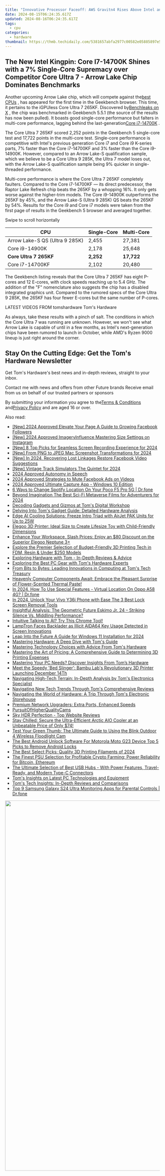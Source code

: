 ```yaml
---
title: "Innovative Processor Faceoff: AWS Gravitn4 Rises Above Intel and AMD with Enhanced Speed and Value"
date: 2024-08-15T06:24:35.617Z
updated: 2024-08-16T06:24:35.617Z
tags:
  - cpu
categories:
  - hardware
thumbnail: https://thmb.techidaily.com/5381657abfa2977c00582e05885897e5e94779f3d10377fe66a9fba50f8ed26c.jpg
---
```


## The New Intel Kingpin: Core I7-14700K Shines with a 7% Single-Core Supremacy over Competitor Core Ultra 7 - Arrow Lake Chip Dominates Benchmarks

Another upcoming Arrow Lake chip, which will compete against the[best CPUs](https://www.tomshardware.com/reviews/best-cpus,3986.html) , has appeared for the first time in the Geekbench browser. This time, it pertains to the iGPUless Core Ultra 7 265KF. Discovered by[Benchleaks on X](https://x.com/BenchLeaks/status/1817097462177235414) , the chip was benchmarked in Geekbench 5.5.1 (the source of the results has now been pulled). It boasts good single-core performance but falters in multi-core performance, lagging behind the last-generation[Core i7-14700K](https://www.tomshardware.com/news/intel-core-i9-14900k-cpu-review) .

 The Core Ultra 7 265KF scored 2,252 points in the Geekbench 5 single-core test and 17,722 points in the multi-core test. Single-core performance is competitive with Intel's previous generation Core i7 and Core i9 K-series parts, 7% faster than the Core i7-14700KF and 3% faster than the Core i9-14900K. However, compared to an Arrow Lake-S qualification sample, which we believe to be a Core Ultra 9 285K, the Ultra 7 model loses out, with the Arrow Lake-S qualification sample being 9% quicker in single-threaded performance.

 Multi-core performance is where the Core Ultra 7 265KF completely faulters. Compared to the Core i7-14700KF — its direct predecessor, the Raptor Lake Refresh chip beats the 265KF by a whopping 16%. It only gets worse against the higher-trim models. The Core i9-14900K outperforms the 265KF by 45%, and the Arrow Lake-S (Ultra 9 285K) QS beats the 265KF by 54%. Results for the Core i9 and Core i7 models were taken from the first page of results in the Geekbench 5 browser and averaged together.

 Swipe to scroll horizontally

| CPU                            | Single-Core | Multi-Core |
| ------------------------------ | ----------- | ---------- |
| Arrow Lake-S QS (Ultra 9 285K) | 2,455       | 27,381     |
| Core i9-14900K                 | 2,178       | 25,648     |
| **Core Ultra 7 265KF**         | **2,252**   | **17,722** |
| Core i7-14700KF                | 2,102       | 20,480     |

 The Geekbench listing reveals that the Core Ultra 7 265KF has eight P-cores and 12 E-cores, with clock speeds reaching up to 5.4 GHz. The addition of the "F" nomenclature also suggests the chip has a disabled integrated graphics unit. Compared to the rumored specs of the Core Ultra 9 285K, the 265KF has four fewer E-cores but the same number of P-cores.

 LATEST VIDEOS FROM tomshardware Tom's Hardware

 As always, take these results with a pinch of salt. The conditions in which the Core Ultra 7 was running are unknown. However, we won't see what Arrow Lake is capable of until in a few months, as Intel's next-generation chips have been rumored to launch in October, while AMD's Ryzen 9000 lineup is just right around the corner.

## Stay On the Cutting Edge: Get the Tom's Hardware Newsletter

 Get Tom's Hardware's best news and in-depth reviews, straight to your inbox.

 Contact me with news and offers from other Future brands  Receive email from us on behalf of our trusted partners or sponsors

 By submitting your information you agree to the[Terms & Conditions](https://futureplc.com/terms-conditions/) and[Privacy Policy](https://futureplc.com/privacy-policy/) and are aged 16 or over.


<ins class="adsbygoogle"
     style="display:block"
     data-ad-format="autorelaxed"
     data-ad-client="ca-pub-7571918770474297"
     data-ad-slot="1223367746"></ins>



<ins class="adsbygoogle"
     style="display:block"
     data-ad-client="ca-pub-7571918770474297"
     data-ad-slot="8358498916"
     data-ad-format="auto"
     data-full-width-responsive="true"></ins>

<span class="atpl-alsoreadstyle">Also read:</span>
<div><ul>
<li><a href="https://facebook-video-files.techidaily.com/new-2024-approved-elevate-your-page-a-guide-to-growing-facebook-followers/"><u>[New] 2024 Approved  Elevate Your Page  A Guide to Growing Facebook Followers</u></a></li>
<li><a href="https://instagram-video-recordings.techidaily.com/new-2024-approved-imageryinfluence-mastering-size-settings-on-instagram/"><u>[New] 2024 Approved  ImageryInfluence  Mastering Size Settings on Instagram</u></a></li>
<li><a href="https://video-capture.techidaily.com/new-8-top-picks-for-seamless-screen-recording-experience-for-2024/"><u>[New] 8 Top Picks for Seamless Screen Recording Experience for 2024</u></a></li>
<li><a href="https://screen-mirroring-recording.techidaily.com/new-from-png-to-jpeg-mac-screenshot-transformations-for-2024/"><u>[New] From PNG to JPEG  Mac Screenshot Transformations for 2024</u></a></li>
<li><a href="https://facebook-clips.techidaily.com/new-in-2024-recovering-lost-linkages-restore-facebook-video-suggestions/"><u>[New] In 2024, Recovering Lost Linkages  Restore Facebook Video Suggestions</u></a></li>
<li><a href="https://screen-capture.techidaily.com/new-vintage-track-simulators-the-quintet-for-2024/"><u>[New] Vintage Track Simulators  The Quintet for 2024</u></a></li>
<li><a href="https://facebook-videos.techidaily.com/2024-approved-autonomy-in-speech/"><u>2024 Approved  Autonomy in Speech</u></a></li>
<li><a href="https://facebook-videos.techidaily.com/2024-approved-strategies-to-mute-facebook-ads-on-videos/"><u>2024 Approved  Strategies to Mute Facebook Ads on Videos</u></a></li>
<li><a href="https://screen-mirroring-recording.techidaily.com/2024-approved-ultimate-capture-app-windows-10-edition/"><u>2024 Approved  Ultimate Capture App - Windows 10 Edition</u></a></li>
<li><a href="https://location-fake.techidaily.com/6-ways-to-change-spotify-location-on-your-poco-f5-pro-5g-drfone-by-drfone-virtual-android/"><u>6 Ways to Change Spotify Location On Your Poco F5 Pro 5G | Dr.fone</u></a></li>
<li><a href="https://vp-tips.techidaily.com/beyond-imagination-the-best-sci-fi-metaverse-films-for-adventurers-for-2024/"><u>Beyond Imagination  The Best Sci-Fi Metaverse Films for Adventurers for 2024</u></a></li>
<li><a href="https://hardware-tips.techidaily.com/decoding-gadgets-and-gizmos-at-toms-digital-workshop/"><u>Decoding Gadgets and Gizmos at Tom's Digital Workshop</u></a></li>
<li><a href="https://hardware-tips.techidaily.com/delving-into-toms-gadget-guide-detailed-hardware-analysis/"><u>Delving Into Tom's Gadget Guide: Detailed Hardware Analysis</u></a></li>
<li><a href="https://hardware-tips.techidaily.com/edge-ai-cooling-solutions-freeze-intro-triad-with-airjet-pak-units-for-up-to-25w/"><u>Edge AI Cooling Solutions: Freeze Intro Triad with AirJet PAK Units for Up to 25W</u></a></li>
<li><a href="https://hardware-tips.techidaily.com/elegoo-3d-printer-ideal-size-to-create-lifesize-toy-with-child-friendly-dimensions/"><u>Elegoo 3D Printer: Ideal Size to Create Lifesize Toy with Child-Friendly Dimensions</u></a></li>
<li><a href="https://hardware-tips.techidaily.com/enhance-your-workspace-slash-prices-enjoy-an-80-discount-on-the-superior-elegoo-neptune-3plus/"><u>Enhance Your Workspace, Slash Prices: Enjoy an $80 Discount on the Superior Elegoo Neptune 3+</u></a></li>
<li><a href="https://hardware-tips.techidaily.com/explore-the-premier-selection-of-budget-friendly-3d-printing-tech-in-fdm-resin-and-under-250-models/"><u>Explore the Premier Selection of Budget-Friendly 3D Printing Tech in FDM, Resin & Under $250 Models</u></a></li>
<li><a href="https://hardware-tips.techidaily.com/exploring-hardware-with-tom-in-depth-reviews-and-advice/"><u>Exploring Hardware with Tom - In-Depth Reviews & Advice</u></a></li>
<li><a href="https://hardware-tips.techidaily.com/exploring-the-best-pc-gear-with-toms-hardware-experts/"><u>Exploring the Best PC Gear with Tom's Hardware Experts</u></a></li>
<li><a href="https://hardware-tips.techidaily.com/from-bits-to-bytes-leading-innovations-in-computing-at-toms-tech-treasury/"><u>From Bits to Bytes: Leading Innovations in Computing at Tom's Tech Treasury</u></a></li>
<li><a href="https://hardware-tips.techidaily.com/heavenly-computer-components-await-embrace-the-pleasant-surprise-of-flower-scented-thermal-paste/"><u>Heavenly Computer Components Await: Embrace the Pleasant Surprise of Flower-Scented Thermal Paste!</u></a></li>
<li><a href="https://phone-solutions.techidaily.com/in-2024-how-to-use-special-features-virtual-location-on-oppo-a58-4g-drfone-by-drfone-virtual-android/"><u>In 2024, How To Use Special Features - Virtual Location On Oppo A58 4G? | Dr.fone</u></a></li>
<li><a href="https://unlock-android.techidaily.com/in-2024-unlock-your-vivo-y36i-phone-with-ease-the-3-best-lock-screen-removal-tools-by-drfone-android/"><u>In 2024, Unlock Your Vivo Y36i Phone with Ease The 3 Best Lock Screen Removal Tools</u></a></li>
<li><a href="https://hardware-tips.techidaily.com/insightful-analysis-the-geometric-future-eskimo-jr-24-striking-silence-vs-middling-performance/"><u>Insightful Analysis: The Geometric Future Eskimo Jr. 24 – Striking Silence Vs. Middling Performance?</u></a></li>
<li><a href="https://tech-revival.techidaily.com/intuitive-talking-to-ai-try-this-chrome-tool/"><u>Intuitive Talking to AI? Try This Chrome Tool!</u></a></li>
<li><a href="https://hardware-tips.techidaily.com/lamptron-faces-backlader-as-illicit-aida64-key-usage-detected-in-screen-innovations/"><u>LampTron Faces Backlader as Illicit AIDA64 Key Usage Detected in Screen Innovations</u></a></li>
<li><a href="https://extra-approaches.techidaily.com/leap-into-the-future-a-guide-for-windows-11-installation-for-2024/"><u>Leap Into the Future  A Guide for Windows 11 Installation for 2024</u></a></li>
<li><a href="https://hardware-tips.techidaily.com/mastering-hardware-a-deep-dive-with-toms-guide/"><u>Mastering Hardware: A Deep Dive with Tom's Guide</u></a></li>
<li><a href="https://hardware-tips.techidaily.com/mastering-technology-choices-with-advice-from-toms-hardware/"><u>Mastering Technology Choices with Advice From Tom's Hardware</u></a></li>
<li><a href="https://hardware-tips.techidaily.com/mastering-the-art-of-pricing-a-comprehensive-guide-to-determining-3d-printing-expenses/"><u>Mastering the Art of Pricing: A Comprehensive Guide to Determining 3D Printing Expenses</u></a></li>
<li><a href="https://hardware-tips.techidaily.com/mastering-your-pc-needs-discover-insights-from-toms-hardware/"><u>Mastering Your PC Needs? Discover Insights From Tom’s Hardware</u></a></li>
<li><a href="https://hardware-tips.techidaily.com/meet-the-speedy-bed-slinger-bambu-labs-revolutionary-3d-printer-launching-december-14th/"><u>Meet the Speedy 'Bed Slinger': Bambu Lab's Revolutionary 3D Printer Launching December 14Th</u></a></li>
<li><a href="https://hardware-tips.techidaily.com/navigating-high-tech-terrain-in-depth-analysis-by-toms-electronics-specialist/"><u>Navigating High-Tech Terrain: In-Depth Analysis by Tom's Electronics Specialist</u></a></li>
<li><a href="https://hardware-tips.techidaily.com/navigating-new-tech-trends-through-toms-comprehensive-reviews/"><u>Navigating New Tech Trends Through Tom's Comprehensive Reviews</u></a></li>
<li><a href="https://hardware-tips.techidaily.com/navigating-the-world-of-hardware-a-trip-through-toms-electronic-storehouse/"><u>Navigating the World of Hardware: A Trip Through Tom's Electronic Storehouse</u></a></li>
<li><a href="https://hardware-tips.techidaily.com/premium-network-upgraders-extra-ports-enhanced-speeds/"><u>Premium Network Upgraders: Extra Ports, Enhanced Speeds</u></a></li>
<li><a href="https://screen-capture.techidaily.com/pursuitofhigherqualitycams/"><u>PursuitOfHigherQualityCams</u></a></li>
<li><a href="https://extra-tips.techidaily.com/sky-hdr-perfection-top-website-reviews/"><u>Sky HDR Perfection - Top Website Reviews</u></a></li>
<li><a href="https://hardware-tips.techidaily.com/stay-chilled-secure-the-ultra-efficient-arctic-aio-cooler-at-an-unbeatable-price-of-only-74/"><u>Stay Chilled: Secure the Ultra-Efficient Arctic AIO Cooler at an Unbeatable Price of Only $74!</u></a></li>
<li><a href="https://buynow-reviews.techidaily.com/test-your-green-thumb-the-ultimate-guide-to-using-the-blink-outdoor-4-wireless-floodlight-cam/"><u>Test Your Green Thumb: The Ultimate Guide to Using the Blink Outdoor 4 Wireless Floodlight Cam</u></a></li>
<li><a href="https://sim-unlock.techidaily.com/the-best-android-unlock-software-for-motorola-moto-g23-device-top-5-picks-to-remove-android-locks-by-drfone-android/"><u>The Best Android Unlock Software For Motorola Moto G23 Device Top 5 Picks to Remove Android Locks</u></a></li>
<li><a href="https://hardware-tips.techidaily.com/the-best-select-picks-quality-3d-printing-filaments-of-2024/"><u>The Best Select Picks: Quality 3D Printing Filaments of 2024</u></a></li>
<li><a href="https://hardware-tips.techidaily.com/the-finest-psu-selection-for-profitable-crypto-farming-power-reliability-for-bitcoin-ethereum/"><u>The Finest PSU Selection for Profitable Crypto Farming: Power Reliability for Bitcoin, Ethereum</u></a></li>
<li><a href="https://hardware-tips.techidaily.com/the-ultimate-selection-of-best-usb-hubs-with-power-features-travel-ready-and-modern-type-c-connectors/"><u>The Ultimate Selection of Best USB Hubs - With Power Features, Travel-Ready, and Modern Type-C Connectors</u></a></li>
<li><a href="https://hardware-tips.techidaily.com/toms-insights-on-latest-pc-technologies-and-equipment/"><u>Tom's Insights on Latest PC Technologies and Equipment</u></a></li>
<li><a href="https://hardware-tips.techidaily.com/toms-tech-insights-in-depth-reviews-and-comparisons/"><u>Tom's Tech Insights: In-Depth Reviews and Comparisons</u></a></li>
<li><a href="https://android-location-track.techidaily.com/top-9-samsung-galaxy-s24-ultra-monitoring-apps-for-parental-controls-drfone-by-drfone-virtual-android/"><u>Top 9 Samsung Galaxy S24 Ultra Monitoring Apps for Parental Controls | Dr.fone</u></a></li>
</ul></div>

<!-- affiliate ads begin -->
<a href="https://ukaidot.sjv.io/c/5597632/1793233/19578" target="_top" id="1793233"><img src="//a.impactradius-go.com/display-ad/19578-1793233" border="0" alt="" width="1200" height="1200"/></a><img height="0" width="0" src="https://imp.pxf.io/i/5597632/1793233/19578" style="position:absolute;visibility:hidden;" border="0" />
<!-- affiliate ads end -->